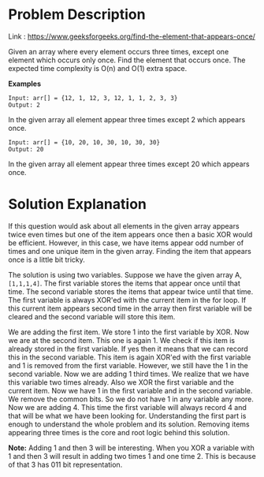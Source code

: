# Problem Description
Link : https://www.geeksforgeeks.org/find-the-element-that-appears-once/

Given an array where every element occurs three times, except one element which occurs only once. Find the element that occurs once. The expected time complexity is O(n) and O(1) extra space. 

**Examples**


    Input: arr[] = {12, 1, 12, 3, 12, 1, 1, 2, 3, 3} 
    Output: 2 
In the given array all element appear three times except 2 which appears once.



    Input: arr[] = {10, 20, 10, 30, 10, 30, 30} 
    Output: 20 
In the given array all element appear three times except 20 which appears once.

# Solution Explanation
If this question would ask about all elements in the given array appears twice even times but one of the item appears once then a basic XOR would be efficient. However, in this case, we have items appear odd number of times and one unique item in the given array. Finding the item that appears once is a little bit tricky.

The solution is using two variables. Suppose we have the given array A, `[1,1,1,4]`. The first variable stores the items that appear once until that time. The second variable stores the items that appear twice until that time. The first variable is always XOR'ed with the current item in the for loop. If this current item appears second time in the array then first variable will be cleared and the second variable will store this item.

We are adding the first item. We store 1 into the first variable by XOR. Now we are at the second item. This one is again 1. We check if this item is already stored in the first variable. If yes then it means that we can record this in the second variable. This item is again XOR'ed with the first variable and 1 is removed from the first variable. However, we still have the 1 in the second variable. Now we are adding 1 third times. We realize that we have this variable two times already. Also we XOR the first variable and the current item. Now we have 1 in the first variable and in the second variable. We remove the common bits. So we do not have 1 in any variable any more. Now we are adding 4. This time the first variable will always record 4 and that will be what we have been looking for. Understanding the first part is enough to understand the whole problem and its solution. Removing items appearing three times is the core and root logic behind this solution.

**Note:** Adding 1 and then 3 will be interesting. When you XOR a variable with 1 and then 3 will result in adding two times 1 and one time 2. This is because of that 3 has 011 bit representation.

